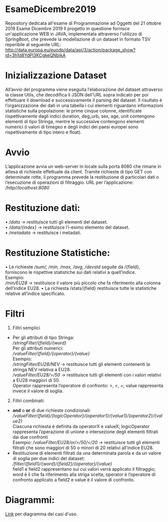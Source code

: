 # EsameDicembre2019
Repository dedicata all'esame di Programmazione ad Oggetti del 21 ottobre 2019
Esame Dicembre 2019
Il progetto in questione fornisce un'applicazione WEB in JAVA, implementata attraverso l'utilizzo di SpringBoot, che prevede la modellazione di un dataset in formato TSV reperibile al seguente URL: http://data.europa.eu/euodp/data/api/3/action/package_show?id=3h1d8YdPl3KCgkeQNbjkA

# Inizializzazione Dataset
All’avvio del programma viene eseguita l’elaborazione del dataset attraverso la classe Utils, che decodifica il JSON dell'URL sopra indicato per poi effettuare il download e successivamente il parsing del dataset. Il risultato è l’organizzazione dei dati in una tabella i cui elementi riguardano informazioni statistiche sulla popolazione:  le prime cinque colonne, identificate rispettivamente dagli indici duration, deg_urb, sex, age, unit contengono elementi di tipo Stringa, mentre le successive contengono elementi numerici (i valori di timegeo e degli indici dei paesi europei sono rispettivamente di tipo intero e float).

# Avvio
L’applicazione avvia un web-server in locale sulla porta 8080 che rimane in attesa di richieste effettuate da client. Tramite richieste di tipo GET con determinate rotte, il programma prevede la restituzione di particolari dati o l’esecuzione di operazioni di filtraggio.
URL per l’applicazione:   
_/http//localhost:8080_

# Restituzione dati:
•	_/data_ -> restituisce tutti gli elementi del dataset.  
•	_/data/{index}_ -> restituisce l’i-esimo elemento del dataset.  
•	_/metadata_ -> restituisce i metadati.

# Restituzione Statistiche:
•	Le richieste _/sum/, /min, /max, /avg, /devstd_ seguite da /{field}, forniscono le rispettive statistiche sui dati relativi a quell’indice.  
Esempio:  
_/min/EU28_ -> restituisce il valore più piccolo che fa riferimento alla colonna dell’indice EU28.
•	La richiesta /stats/{field} restituisce tutte le statistiche relative all’indice specificato.  
# Filtri
1.	Filtri semplici
-	Per gli attributi di tipo Stringa:  
_/stringFilter/{field}/{word}_  
Per gli attributi numerici:   
_/valueFilter/{field}/{operator}/{value}_  
Esempio:  
_/stringFilter/EU28/NEV_ -> restituisce tutti gli elementi contenenti la stringa NEV relativa a EU28.  
_/valueFilter/EU28/>/50_ -> restituisce tutti gli elementi con i valori relativi a EU28 maggiori di 50.  
Operator rappresenta l’operatore di confronto: >, <, =; value rappresenta invece il valore di soglia.  
2.	Filtri combinati:
-	**and** o **or** di due richieste condizionali:  
_/valueFilter/{field}/{logicOperator}/{operator1}/{value1}/{operator2}/{value2}_  
Ciascuna richiesta è definita da operatorX e valueX; logicOperator rappresenta l’operazione di unione o intersezione degli elementi filtrati dai due confronti  
Esempio:
_/valueFilter/EU28/or/>/50/</20_ -> restituisce tutti gli elementi filtrati che sono maggiori di 50 o minori di 20 relativi all’indice EU28.  
-	Restituzione di elementi filtrati da una determinata parola e da un valore di soglia per due indici del dataset:  
_/filter/{field1}/{word}/{field2}/{operator}/{value}_  
field1 e field2 rappresentano sui cui valori verrà applicato il filtraggio; word è il che fa riferimento alla striga scelta; operator è l’operatore di confronto applicato a field2 e value è il valore di confronto.

# Diagrammi:
[Link](https://github.com/hdmd/EsameDicembre2019/blob/master/Diagramma%20dei%20casi%20d'uso.PNG) per diagramma dei casi d'uso.
